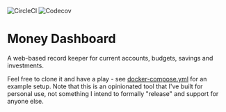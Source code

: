 ![CircleCI](https://img.shields.io/circleci/build/github/markormesher/money-dashboard)
![Codecov](https://img.shields.io/codecov/c/github/markormesher/money-dashboard)

# Money Dashboard

A web-based record keeper for current accounts, budgets, savings and investments.

Feel free to clone it and have a play - see [docker-compose.yml](./docker-compose.yml) for an example setup. Note that this is an opinionated tool that I've built for personal use, not something I intend to formally "release" and support for anyone else.
